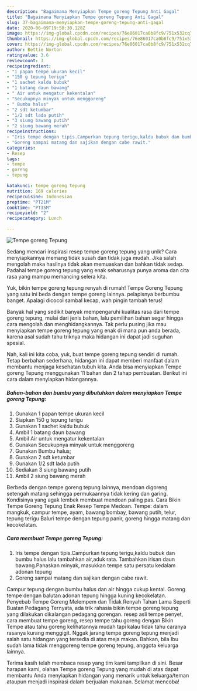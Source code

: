 ```yaml
---
description: "Bagaimana Menyiapkan Tempe goreng Tepung Anti Gagal"
title: "Bagaimana Menyiapkan Tempe goreng Tepung Anti Gagal"
slug: 37-bagaimana-menyiapkan-tempe-goreng-tepung-anti-gagal
date: 2020-06-09T19:50:30.128Z
image: https://img-global.cpcdn.com/recipes/76e86017ca0b8fc9/751x532cq70/tempe-goreng-tepung-foto-resep-utama.jpg
thumbnail: https://img-global.cpcdn.com/recipes/76e86017ca0b8fc9/751x532cq70/tempe-goreng-tepung-foto-resep-utama.jpg
cover: https://img-global.cpcdn.com/recipes/76e86017ca0b8fc9/751x532cq70/tempe-goreng-tepung-foto-resep-utama.jpg
author: Bettie Norton
ratingvalue: 3.6
reviewcount: 3
recipeingredient:
- "1 papan tempe ukuran kecil"
- "150 g tepung terigu"
- "1 sachet kaldu bubuk"
- "1 batang daun bawang"
- " Air untuk mengatur kekentalan"
- "Secukupnya minyak untuk menggoreng"
- " Bumbu halus"
- "2 sdt ketumbar"
- "1/2 sdt lada putih"
- "3 siung bawang putih"
- "2 siung bawang merah"
recipeinstructions:
- "Iris tempe dengan tipis.Campurkan tepung terigu,kaldu bubuk dan bumbu halus lalu tambahkan air,aduk rata. Tambahkan irisan daun bawang.Panaskan minyak, masukkan tempe satu persatu kedalam adonan tepung"
- "Goreng sampai matang dan sajikan dengan cabe rawit."
categories:
- Resep
tags:
- tempe
- goreng
- tepung

katakunci: tempe goreng tepung 
nutrition: 169 calories
recipecuisine: Indonesian
preptime: "PT21M"
cooktime: "PT35M"
recipeyield: "2"
recipecategory: Lunch

---
```



![Tempe goreng Tepung](https://img-global.cpcdn.com/recipes/76e86017ca0b8fc9/751x532cq70/tempe-goreng-tepung-foto-resep-utama.jpg)

Sedang mencari inspirasi resep tempe goreng tepung yang unik? Cara menyiapkannya memang tidak susah dan tidak juga mudah. Jika salah mengolah maka hasilnya tidak akan memuaskan dan bahkan tidak sedap. Padahal tempe goreng tepung yang enak seharusnya punya aroma dan cita rasa yang mampu memancing selera kita.

Yuk, bikin tempe goreng tepung renyah di rumah! Tempe Goreng Tepung yang satu ini beda dengan tempe goreng lainnya. pelapisnya berbumbu banget. Apalagi dicocol sambal kecap, wah pingin tambah terus!

Banyak hal yang sedikit banyak mempengaruhi kualitas rasa dari tempe goreng tepung, mulai dari jenis bahan, lalu pemilihan bahan segar hingga cara mengolah dan menghidangkannya. Tak perlu pusing jika mau menyiapkan tempe goreng tepung yang enak di mana pun anda berada, karena asal sudah tahu triknya maka hidangan ini dapat jadi suguhan spesial.


Nah, kali ini kita coba, yuk, buat tempe goreng tepung sendiri di rumah. Tetap berbahan sederhana, hidangan ini dapat memberi manfaat dalam membantu menjaga kesehatan tubuh kita. Anda bisa menyiapkan Tempe goreng Tepung menggunakan 11 bahan dan 2 tahap pembuatan. Berikut ini cara dalam menyiapkan hidangannya.

<!--inarticleads1-->

##### Bahan-bahan dan bumbu yang dibutuhkan dalam menyiapkan Tempe goreng Tepung:

1. Gunakan 1 papan tempe ukuran kecil
1. Siapkan 150 g tepung terigu
1. Gunakan 1 sachet kaldu bubuk
1. Ambil 1 batang daun bawang
1. Ambil  Air untuk mengatur kekentalan
1. Gunakan Secukupnya minyak untuk menggoreng
1. Gunakan  Bumbu halus;
1. Gunakan 2 sdt ketumbar
1. Gunakan 1/2 sdt lada putih
1. Sediakan 3 siung bawang putih
1. Ambil 2 siung bawang merah


Berbeda dengan tempe goreng tepung lainnya, mendoan digoreng setengah matang sehingga permukaannya tidak kering dan garing. Kondisinya yang agak lembek membuat mendoan paling pas. Cara Bikin Tempe Goreng Tepung Enak Resep Tempe Medoan. Tempe: dalam mangkuk, campur tempe, ayam, bawang bombay, bawang putih, telur, tepung terigu Baluri tempe dengan tepung panir, goreng hingga matang dan kecokelatan. 

<!--inarticleads2-->

##### Cara membuat Tempe goreng Tepung:

1. Iris tempe dengan tipis.Campurkan tepung terigu,kaldu bubuk dan bumbu halus lalu tambahkan air,aduk rata. Tambahkan irisan daun bawang.Panaskan minyak, masukkan tempe satu persatu kedalam adonan tepung
1. Goreng sampai matang dan sajikan dengan cabe rawit.


Campur tepung dengan bumbu halus dan air hingga cukup kental. Goreng tempe dengan balutan adonan tepung hingga kuning kecokelatan. Penyebab Tempe Goreng Melempem dan Tidak Renyah Tahan Lama Seperti Buatan Pedagang Ternyata, ada trik rahasia bikin tempe goreng tepung yang dilakukan dikalangan pedagang gorengan. resep asli tempe penyet, cara membuat tempe goreng, resep tempe tahu goreng dengan Bikin Tempe atau tahu goreng kelihatannya mudah tapi kalau tidak tahu caranya rasanya kurang menggigit. Nggak jarang tempe goreng tepung menjadi salah satu hidangan yang tersedia di atas meja makan. Bahkan, bila Ibu sudah lama tidak menggoreng tempe goreng tepung, anggota keluarga lainnya. 

Terima kasih telah membaca resep yang tim kami tampilkan di sini. Besar harapan kami, olahan Tempe goreng Tepung yang mudah di atas dapat membantu Anda menyiapkan hidangan yang menarik untuk keluarga/teman ataupun menjadi inspirasi dalam berjualan makanan. Selamat mencoba!
